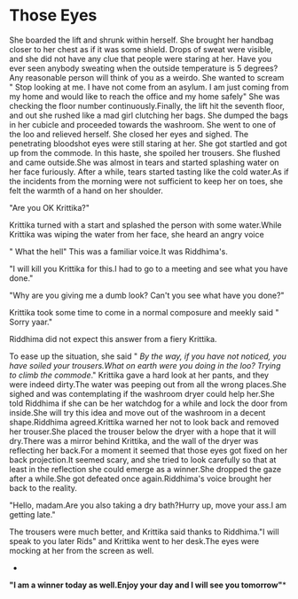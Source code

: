 # Those Eyes

She boarded the lift and shrunk within herself. She brought her handbag closer to her chest as if it was some shield. Drops of sweat were visible, and she did not have any clue that people were staring at her. Have you ever seen anybody sweating when the outside temperature is 5 degrees? Any reasonable person will think of you as a weirdo. She wanted to scream " Stop looking at me. I have not come from an asylum. I am just coming from my home and would like to reach the office and my home safely" She was checking the floor number continuously.Finally, the lift hit the seventh floor, and out she rushed like a mad girl clutching her bags. She dumped the bags in her cubicle and proceeded towards the washroom. She went to one of the loo and relieved herself. She closed her eyes and sighed. The penetrating bloodshot eyes were still staring at her. She got startled and got up from the commode. In this haste, she spoiled her trousers. She flushed and came outside.She was almost in tears and started splashing water on her face furiously. After a while, tears started tasting like the cold water.As if the incidents from the morning were not sufficient to keep her on toes, she felt the warmth of a hand on her shoulder.

> 

"Are you OK Krittika?"

Krittika turned with a start and splashed the person with some water.While Krittika was wiping the water from her face, she heard an angry voice 

" What the hell" This was a familiar voice.It was Riddhima's.

"I will kill you Krittika for this.I had to go to a meeting and see what you have done."

"Why are you giving me a dumb look? Can't you see what have you done?"

Krittika took some time to come in a normal composure and meekly said " Sorry yaar."

Riddhima did not expect this answer from a fiery Krittika.

To ease up the situation, she said " *By the way, if you have not noticed, you have soiled your trousers.What on earth were you doing in the loo? Trying to climb the commode*." Krittika gave a hard look at her pants, and they were indeed dirty.The water was peeping out from all the wrong places.She sighed and was contemplating if the washroom dryer could help her.She told Riddhima if she can be her watchdog for a while and lock the door from inside.She will try this idea and move out of the washroom in a decent shape.Riddhima agreed.Krittika warned her not to look back and removed her trouser.She placed the trouser below the dryer with a hope that it will dry.There was a mirror behind Krittika, and the wall of the dryer was reflecting her back.For a moment it seemed that those eyes got fixed on her back projection.It seemed scary, and she tried to look carefully so that at least in the reflection she could emerge as a winner.She dropped the gaze after a while.She got defeated once again.Riddhima's voice brought her back to the reality.

"Hello, madam.Are you also taking a dry bath?Hurry up, move your ass.I am getting late."

The trousers were much better, and Krittika said thanks to Riddhima."I will speak to you later Rids" and Krittika went to her desk.The eyes were mocking at her from the screen as well.

*
**"I am a winner today as well.Enjoy your day and I will see you tomorrow"***